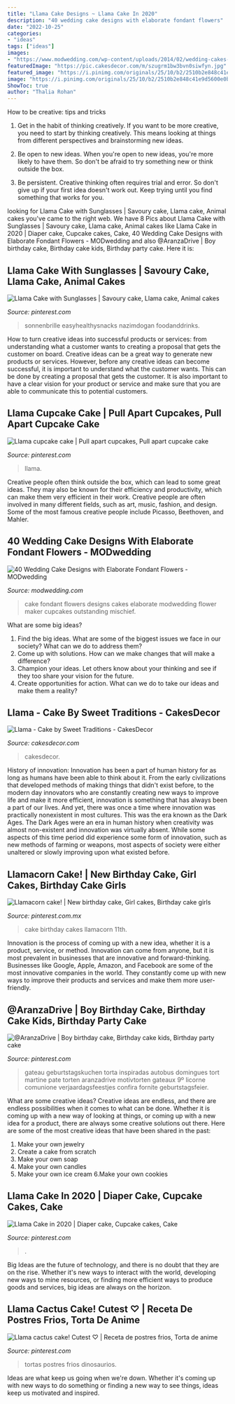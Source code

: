 ```yaml
---
title: "Llama Cake Designs ~ Llama Cake In 2020"
description: "40 wedding cake designs with elaborate fondant flowers"
date: "2022-10-25"
categories:
- "ideas"
tags: ["ideas"]
images:
- "https://www.modwedding.com/wp-content/uploads/2014/02/wedding-cakes-5-02162014.jpg"
featuredImage: "https://pic.cakesdecor.com/m/szugrm1bw3bvn0siwfyn.jpg"
featured_image: "https://i.pinimg.com/originals/25/10/b2/2510b2e848c41e9d5600e0bf01e610b8.jpg"
image: "https://i.pinimg.com/originals/25/10/b2/2510b2e848c41e9d5600e0bf01e610b8.jpg"
ShowToc: true
author: "Thalia Rohan"
---
```



How to be creative: tips and tricks
1. Get in the habit of thinking creatively. If you want to be more creative, you need to start by thinking creatively. This means looking at things from different perspectives and brainstorming new ideas.
2. Be open to new ideas. When you're open to new ideas, you're more likely to have them. So don't be afraid to try something new or think outside the box.

3. Be persistent. Creative thinking often requires trial and error. So don't give up if your first idea doesn't work out. Keep trying until you find something that works for you.

	

		
looking for Llama Cake with Sunglasses | Savoury cake, Llama cake, Animal cakes you've came to the right web. We have 8 Pics about Llama Cake with Sunglasses | Savoury cake, Llama cake, Animal cakes like Llama Cake in 2020 | Diaper cake, Cupcake cakes, Cake, 40 Wedding Cake Designs with Elaborate Fondant Flowers - MODwedding and also @AranzaDrive | Boy birthday cake, Birthday cake kids, Birthday party cake. Here it is:
		
    
## Llama Cake With Sunglasses | Savoury Cake, Llama Cake, Animal Cakes

<img loading=lazy src="https://i.pinimg.com/originals/63/65/0e/63650e475c9e99f2972e005deec04395.jpg" onerror="this.onerror=null;this.src='https://tse4.mm.bing.net/th?id=OIP.AjEfMCdHDsV773nfF60tZgHaLH&amp;pid=15.1';" alt="Llama Cake with Sunglasses | Savoury cake, Llama cake, Animal cakes">

_Source: pinterest.com_

>sonnenbrille easyhealthysnacks nazimdogan foodanddrinks. 

	

How to turn creative ideas into successful products or services: from understanding what a customer wants to creating a proposal that gets the customer on board.
Creative ideas can be a great way to generate new products or services. However, before any creative ideas can become successful, it is important to understand what the customer wants. This can be done by creating a proposal that gets the customer. It is also important to have a clear vision for your product or service and make sure that you are able to communicate this to potential customers.

    
## Llama Cupcake Cake | Pull Apart Cupcakes, Pull Apart Cupcake Cake

<img loading=lazy src="https://i.pinimg.com/originals/1e/ee/6d/1eee6dc0001abb1984cafc5d62367122.jpg" onerror="this.onerror=null;this.src='https://tse4.mm.bing.net/th?id=OIP.gid6E1I98Bkk8Ke2wom8SwHaJQ&amp;pid=15.1';" alt="Llama cupcake cake | Pull apart cupcakes, Pull apart cupcake cake">

_Source: pinterest.com_

>llama. 

	

Creative people often think outside the box, which can lead to some great ideas. They may also be known for their efficiency and productivity, which can make them very efficient in their work. Creative people are often involved in many different fields, such as art, music, fashion, and design. Some of the most famous creative people include Picasso, Beethoven, and Mahler.

    
## 40 Wedding Cake Designs With Elaborate Fondant Flowers - MODwedding

<img loading=lazy src="https://www.modwedding.com/wp-content/uploads/2014/02/wedding-cakes-5-02162014.jpg" onerror="this.onerror=null;this.src='https://tse4.mm.bing.net/th?id=OIP.gnFZPDonu1lgwQGaYOsq7AHaJ6&amp;pid=15.1';" alt="40 Wedding Cake Designs with Elaborate Fondant Flowers - MODwedding">

_Source: modwedding.com_

>cake fondant flowers designs cakes elaborate modwedding flower maker cupcakes outstanding mischief. 

	

What are some big ideas?
1. Find the big ideas. What are some of the biggest issues we face in our society? What can we do to address them?
2. Come up with solutions. How can we make changes that will make a difference?
3. Champion your ideas. Let others know about your thinking and see if they too share your vision for the future.
4. Create opportunities for action. What can we do to take our ideas and make them a reality?

    
## Llama - Cake By Sweet Traditions - CakesDecor

<img loading=lazy src="https://pic.cakesdecor.com/m/szugrm1bw3bvn0siwfyn.jpg" onerror="this.onerror=null;this.src='https://tse3.mm.bing.net/th?id=OIP.GQSP7qgnTPXdVg0HKGhOfgHaIV&amp;pid=15.1';" alt="Llama - Cake by Sweet Traditions - CakesDecor">

_Source: cakesdecor.com_

>cakesdecor. 

	

History of innovation:
Innovation has been a part of human history for as long as humans have been able to think about it. From the early civilizations that developed methods of making things that didn't exist before, to the modern day innovators who are constantly creating new ways to improve life and make it more efficient, innovation is something that has always been a part of our lives. And yet, there was once a time where innovation was practically nonexistent in most cultures. This was the era known as the Dark Ages.
The Dark Ages were an era in human history when creativity was almost non-existent and innovation was virtually absent. While some aspects of this time period did experience some form of innovation, such as new methods of farming or weapons, most aspects of society were either unaltered or slowly improving upon what existed before.

    
## Llamacorn Cake! | New Birthday Cake, Girl Cakes, Birthday Cake Girls

<img loading=lazy src="https://i.pinimg.com/originals/dc/0c/11/dc0c11f9708b2ba8ccc0d1df0fc36d91.jpg" onerror="this.onerror=null;this.src='https://tse4.mm.bing.net/th?id=OIP.hylqswgI9M72pV-AgXnJhwHaNK&amp;pid=15.1';" alt="Llamacorn cake! | New birthday cake, Girl cakes, Birthday cake girls">

_Source: pinterest.com.mx_

>cake birthday cakes llamacorn 11th. 

	

Innovation is the process of coming up with a new idea, whether it is a product, service, or method. Innovation can come from anyone, but it is most prevalent in businesses that are innovative and forward-thinking. Businesses like Google, Apple, Amazon, and Facebook are some of the most innovative companies in the world. They constantly come up with new ways to improve their products and services and make them more user-friendly.

    
## @AranzaDrive | Boy Birthday Cake, Birthday Cake Kids, Birthday Party Cake

<img loading=lazy src="https://i.pinimg.com/736x/d6/3f/1e/d63f1eea6dcbb3b4ca76687f6512dced.jpg" onerror="this.onerror=null;this.src='https://tse4.mm.bing.net/th?id=OIP.7NwiStRYJ6kcGLvhS_E-LQHaJQ&amp;pid=15.1';" alt="@AranzaDrive | Boy birthday cake, Birthday cake kids, Birthday party cake">

_Source: pinterest.com_

>gateau geburtstagskuchen torta inspiradas autobus domingues tort martine pate torten aranzadrive motivtorten gateaux 9º licorne comunione verjaardagsfeestjes confira fornite geburtstagsfeier. 

	

What are some creative ideas?
Creative ideas are endless, and there are endless possibilities when it comes to what can be done. Whether it is coming up with a new way of looking at things, or coming up with a new idea for a product, there are always some creative solutions out there. Here are some of the most creative ideas that have been shared in the past:
1. Make your own jewelry 
2. Create a cake from scratch 
3. Make your own soap 
4. Make your own candles 
5. Make your own ice cream 
6.Make your own cookies 

    
## Llama Cake In 2020 | Diaper Cake, Cupcake Cakes, Cake

<img loading=lazy src="https://i.pinimg.com/originals/25/10/b2/2510b2e848c41e9d5600e0bf01e610b8.jpg" onerror="this.onerror=null;this.src='https://tse2.mm.bing.net/th?id=OIP.bzxj5an84yTpF9glvYfyJAHaHa&amp;pid=15.1';" alt="Llama Cake in 2020 | Diaper cake, Cupcake cakes, Cake">

_Source: pinterest.com_

>. 

	

Big Ideas are the future of technology, and there is no doubt that they are on the rise. Whether it's new ways to interact with the world, developing new ways to mine resources, or finding more efficient ways to produce goods and services, big ideas are always on the horizon. 

    
## Llama Cactus Cake! Cutest ♡ | Receta De Postres Frios, Torta De Anime

<img loading=lazy src="https://i.pinimg.com/736x/d3/68/f1/d368f113decb75682e1b04f163db78b9.jpg" onerror="this.onerror=null;this.src='https://tse1.mm.bing.net/th?id=OIP.N6x8Jc2CfOQiZqD-_EYW7wHaIW&amp;pid=15.1';" alt="Llama cactus cake! Cutest ♡ | Receta de postres frios, Torta de anime">

_Source: pinterest.com_

>tortas postres frios dinosaurios. 

	

Ideas are what keep us going when we're down. Whether it's coming up with new ways to do something or finding a new way to see things, ideas keep us motivated and inspired.

